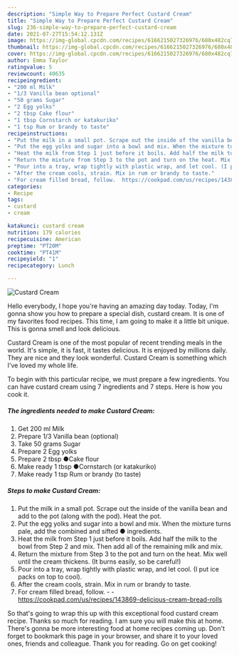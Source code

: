```yaml
---
description: "Simple Way to Prepare Perfect Custard Cream"
title: "Simple Way to Prepare Perfect Custard Cream"
slug: 236-simple-way-to-prepare-perfect-custard-cream
date: 2021-07-27T15:54:12.131Z
image: https://img-global.cpcdn.com/recipes/6166215027326976/680x482cq70/custard-cream-recipe-main-photo.jpg
thumbnail: https://img-global.cpcdn.com/recipes/6166215027326976/680x482cq70/custard-cream-recipe-main-photo.jpg
cover: https://img-global.cpcdn.com/recipes/6166215027326976/680x482cq70/custard-cream-recipe-main-photo.jpg
author: Emma Taylor
ratingvalue: 5
reviewcount: 40635
recipeingredient:
- "200 ml Milk"
- "1/3 Vanilla bean optional"
- "50 grams Sugar"
- "2 Egg yolks"
- "2 tbsp Cake flour"
- "1 tbsp Cornstarch or katakuriko"
- "1 tsp Rum or brandy to taste"
recipeinstructions:
- "Put the milk in a small pot. Scrape out the inside of the vanilla bean and add to the pot (along with the pod). Heat the pot."
- "Put the egg yolks and sugar into a bowl and mix. When the mixture turns pale, add the combined and sifted ● ingredients."
- "Heat the milk from Step 1 just before it boils. Add half the milk to the bowl from Step 2 and mix. Then add all of the remaining milk and mix."
- "Return the mixture from Step 3 to the pot and turn on the heat. Mix well until the cream thickens. (It burns easily, so be careful!)"
- "Pour into a tray, wrap tightly with plastic wrap, and let cool. (I put ice packs on top to cool)."
- "After the cream cools, strain. Mix in rum or brandy to taste."
- "For cream filled bread, follow.  https://cookpad.com/us/recipes/143869-delicious-cream-bread-rolls"
categories:
- Recipe
tags:
- custard
- cream

katakunci: custard cream 
nutrition: 179 calories
recipecuisine: American
preptime: "PT20M"
cooktime: "PT41M"
recipeyield: "1"
recipecategory: Lunch

---
```



![Custard Cream](https://img-global.cpcdn.com/recipes/6166215027326976/680x482cq70/custard-cream-recipe-main-photo.jpg)

Hello everybody, I hope you're having an amazing day today. Today, I'm gonna show you how to prepare a special dish, custard cream. It is one of my favorites food recipes. This time, I am going to make it a little bit unique. This is gonna smell and look delicious.

Custard Cream is one of the most popular of recent trending meals in the world. It's simple, it is fast, it tastes delicious. It is enjoyed by millions daily. They are nice and they look wonderful. Custard Cream is something which I've loved my whole life.




To begin with this particular recipe, we must prepare a few ingredients. You can have custard cream using 7 ingredients and 7 steps. Here is how you cook it.

<!--inarticleads1-->

##### The ingredients needed to make Custard Cream:

1. Get 200 ml Milk
1. Prepare 1/3 Vanilla bean (optional)
1. Take 50 grams Sugar
1. Prepare 2 Egg yolks
1. Prepare 2 tbsp ●Cake flour
1. Make ready 1 tbsp ●Cornstarch (or katakuriko)
1. Make ready 1 tsp Rum or brandy (to taste)




<!--inarticleads2-->

##### Steps to make Custard Cream:

1. Put the milk in a small pot. Scrape out the inside of the vanilla bean and add to the pot (along with the pod). Heat the pot.
1. Put the egg yolks and sugar into a bowl and mix. When the mixture turns pale, add the combined and sifted ● ingredients.
1. Heat the milk from Step 1 just before it boils. Add half the milk to the bowl from Step 2 and mix. Then add all of the remaining milk and mix.
1. Return the mixture from Step 3 to the pot and turn on the heat. Mix well until the cream thickens. (It burns easily, so be careful!)
1. Pour into a tray, wrap tightly with plastic wrap, and let cool. (I put ice packs on top to cool).
1. After the cream cools, strain. Mix in rum or brandy to taste.
1. For cream filled bread, follow. -  - https://cookpad.com/us/recipes/143869-delicious-cream-bread-rolls




So that's going to wrap this up with this exceptional food custard cream recipe. Thanks so much for reading. I am sure you will make this at home. There's gonna be more interesting food at home recipes coming up. Don't forget to bookmark this page in your browser, and share it to your loved ones, friends and colleague. Thank you for reading. Go on get cooking!

